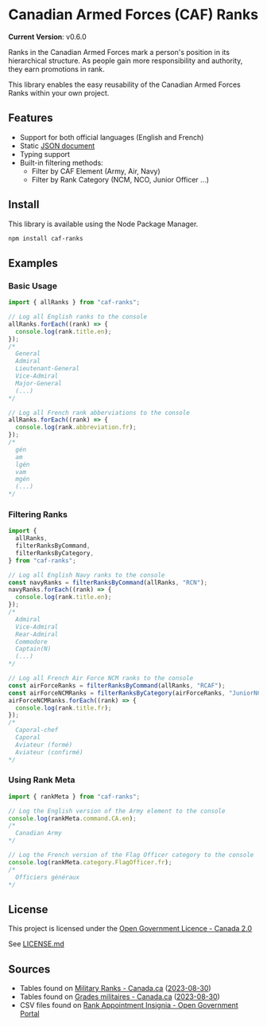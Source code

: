 # Canadian Armed Forces (CAF) Ranks

**Current Version**: v0.6.0

Ranks in the Canadian Armed Forces mark a person's position in its hierarchical structure. As people gain more responsibility and authority, they earn promotions in rank.

This library enables the easy reusability of the Canadian Armed Forces Ranks within your own project.

## Features

- Support for both official languages (English and French)
- Static [JSON document](src/caf-ranks.json)
- Typing support
- Built-in filtering methods:
  - Filter by CAF Element (Army, Air, Navy)
  - Filter by Rank Category (NCM, NCO, Junior Officer ...)

## Install

This library is available using the Node Package Manager.

```bash
npm install caf-ranks
```

## Examples

### Basic Usage

```javascript
import { allRanks } from "caf-ranks";

// Log all English ranks to the console
allRanks.forEach((rank) => {
  console.log(rank.title.en);
});
/*
  General
  Admiral
  Lieutenant-General
  Vice-Admiral
  Major-General
  (...)
*/

// Log all French rank abberviations to the console
allRanks.forEach((rank) => {
  console.log(rank.abbreviation.fr);
});
/*
  gén
  am
  lgén
  vam
  mgén
  (...)
*/
```

### Filtering Ranks

```javascript
import {
  allRanks,
  filterRanksByCommand,
  filterRanksByCategory,
} from "caf-ranks";

// Log all English Navy ranks to the console
const navyRanks = filterRanksByCommand(allRanks, "RCN");
navyRanks.forEach((rank) => {
  console.log(rank.title.en);
});
/*
  Admiral
  Vice-Admiral
  Rear-Admiral
  Commodore
  Captain(N)
  (...)
*/

// Log all French Air Force NCM ranks to the console
const airForceRanks = filterRanksByCommand(allRanks, "RCAF");
const airForceNCMRanks = filterRanksByCategory(airForceRanks, "JuniorNCM");
airForceNCMRanks.forEach((rank) => {
  console.log(rank.title.fr);
});
/*
  Caporal-chef
  Caporal
  Aviateur (formé)
  Aviateur (confirmé)
*/
```

### Using Rank Meta

```javascript
import { rankMeta } from "caf-ranks";

// Log the English version of the Army element to the console
console.log(rankMeta.command.CA.en);
/*
  Canadian Army
*/

// Log the French version of the Flag Officer category to the console
console.log(rankMeta.category.FlagOfficer.fr);
/*
  Officiers généraux
*/
```

## License

This project is licensed under the [Open Government Licence - Canada 2.0](https://open.canada.ca/en/open-government-licence-canada)

See [LICENSE.md](LICENSE.md)

## Sources

- Tables found on [Military Ranks - Canada.ca](https://www.canada.ca/en/services/defence/caf/military-identity-system/rank-appointment-insignia.html) ([2023-08-30](https://web.archive.org/web/20230913233331/https://www.canada.ca/en/services/defence/caf/military-identity-system/rank-appointment-insignia.html))
- Tables found on [Grades militaires - Canada.ca](https://www.canada.ca/fr/services/defense/fac/systeme-identite-militaire/insignes-grade-fonction.html) ([2023-08-30](https://web.archive.org/web/20230930204703/https://www.canada.ca/fr/services/defense/fac/systeme-identite-militaire/insignes-grade-fonction.html))
- CSV files found on [Rank Appointment Insignia - Open Government Portal](https://open.canada.ca/data/en/dataset/a503f0de-b081-4b8f-ae69-651f8c95d676)
